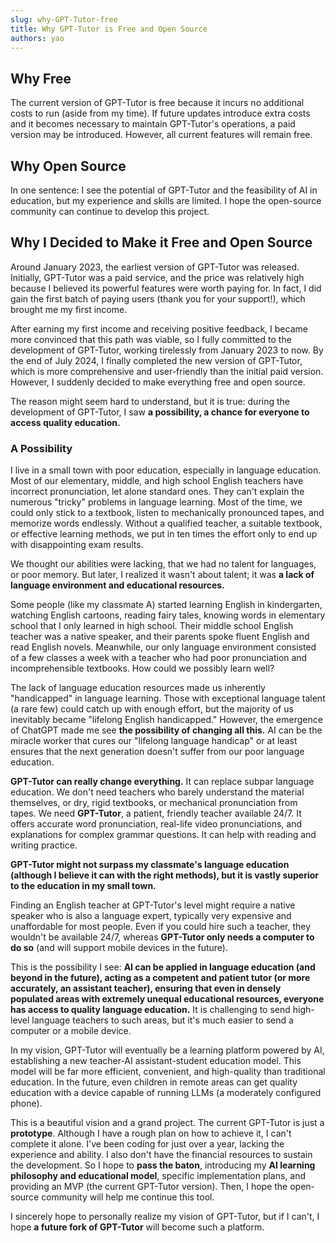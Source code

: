 ```yaml
---
slug: why-GPT-Tutor-free
title: Why GPT-Tutor is Free and Open Source
authors: yao
---
```


## Why Free

The current version of GPT-Tutor is free because it incurs no additional costs to run (aside from my time). If future updates introduce extra costs and it becomes necessary to maintain GPT-Tutor's operations, a paid version may be introduced. However, all current features will remain free.

## Why Open Source

In one sentence: I see the potential of GPT-Tutor and the feasibility of AI in education, but my experience and skills are limited. I hope the open-source community can continue to develop this project.

## Why I Decided to Make it Free and Open Source

Around January 2023, the earliest version of GPT-Tutor was released. Initially, GPT-Tutor was a paid service, and the price was relatively high because I believed its powerful features were worth paying for. In fact, I did gain the first batch of paying users (thank you for your support!), which brought me my first income.

After earning my first income and receiving positive feedback, I became more convinced that this path was viable, so I fully committed to the development of GPT-Tutor, working tirelessly from January 2023 to now. By the end of July 2024, I finally completed the new version of GPT-Tutor, which is more comprehensive and user-friendly than the initial paid version. However, I suddenly decided to make everything free and open source.

The reason might seem hard to understand, but it is true: during the development of GPT-Tutor, I saw **a possibility, a chance for everyone to access quality education.**

### A Possibility

I live in a small town with poor education, especially in language education. Most of our elementary, middle, and high school English teachers have incorrect pronunciation, let alone standard ones. They can't explain the numerous "tricky" problems in language learning. Most of the time, we could only stick to a textbook, listen to mechanically pronounced tapes, and memorize words endlessly. Without a qualified teacher, a suitable textbook, or effective learning methods, we put in ten times the effort only to end up with disappointing exam results.

We thought our abilities were lacking, that we had no talent for languages, or poor memory. But later, I realized it wasn't about talent; it was **a lack of language environment and educational resources.**

Some people (like my classmate A) started learning English in kindergarten, watching English cartoons, reading fairy tales, knowing words in elementary school that I only learned in high school. Their middle school English teacher was a native speaker, and their parents spoke fluent English and read English novels. Meanwhile, our only language environment consisted of a few classes a week with a teacher who had poor pronunciation and incomprehensible textbooks. How could we possibly learn well?

The lack of language education resources made us inherently "handicapped" in language learning. Those with exceptional language talent (a rare few) could catch up with enough effort, but the majority of us inevitably became "lifelong English handicapped." However, the emergence of ChatGPT made me see **the possibility of changing all this.** AI can be the miracle worker that cures our "lifelong language handicap" or at least ensures that the next generation doesn't suffer from our poor language education.

**GPT-Tutor can really change everything.** It can replace subpar language education. We don't need teachers who barely understand the material themselves, or dry, rigid textbooks, or mechanical pronunciation from tapes. We need **GPT-Tutor**, a patient, friendly teacher available 24/7. It offers accurate word pronunciation, real-life video pronunciations, and explanations for complex grammar questions. It can help with reading and writing practice.

**GPT-Tutor might not surpass my classmate's language education (although I believe it can with the right methods), but it is vastly superior to the education in my small town.**

Finding an English teacher at GPT-Tutor's level might require a native speaker who is also a language expert, typically very expensive and unaffordable for most people. Even if you could hire such a teacher, they wouldn't be available 24/7, whereas **GPT-Tutor only needs a computer to do so** (and will support mobile devices in the future).

This is the possibility I see: **AI can be applied in language education (and beyond in the future), acting as a competent and patient tutor (or more accurately, an assistant teacher), ensuring that even in densely populated areas with extremely unequal educational resources, everyone has access to quality language education.** It is challenging to send high-level language teachers to such areas, but it's much easier to send a computer or a mobile device.

In my vision, GPT-Tutor will eventually be a learning platform powered by AI, establishing a new teacher-AI assistant-student education model. This model will be far more efficient, convenient, and high-quality than traditional education. In the future, even children in remote areas can get quality education with a device capable of running LLMs (a moderately configured phone).

This is a beautiful vision and a grand project. The current GPT-Tutor is just a **prototype**. Although I have a rough plan on how to achieve it, I can't complete it alone. I've been coding for just over a year, lacking the experience and ability. I also don't have the financial resources to sustain the development. So I hope to **pass the baton**, introducing my **AI learning philosophy and educational model**, specific implementation plans, and providing an MVP (the current GPT-Tutor version). Then, I hope the open-source community will help me continue this tool.

I sincerely hope to personally realize my vision of GPT-Tutor, but if I can't, I hope **a future fork of GPT-Tutor** will become such a platform.


